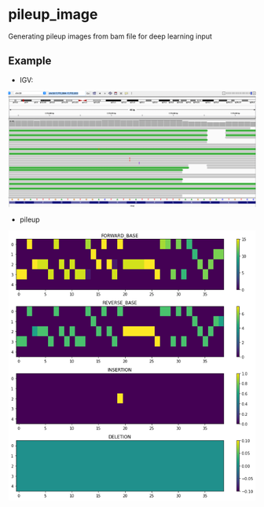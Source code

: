 # pileup_image #

Generating pileup images from bam file for deep learning input


## Example ##

- IGV:

![](img/igv.png)


- pileup

![](img/pileup.png)